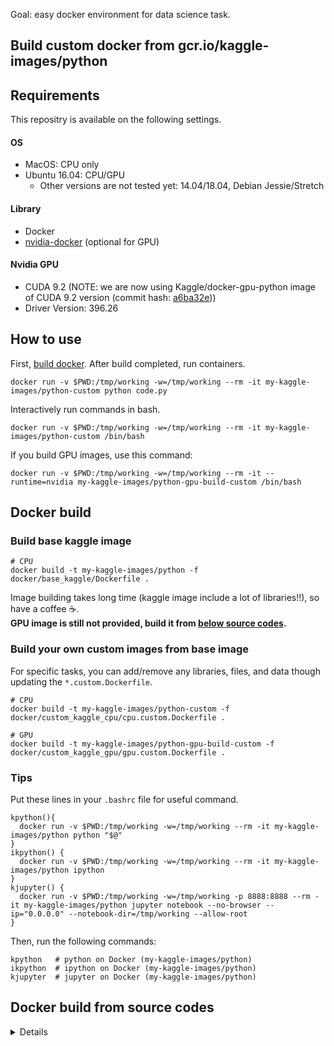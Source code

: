 Goal: easy docker environment for data science task.



## Build custom docker from gcr.io/kaggle-images/python


## Requirements

This repositry is available on the following settings.

#### OS
- MacOS: CPU only
- Ubuntu 16.04: CPU/GPU
    - Other versions are not tested yet: 14.04/18.04, Debian Jessie/Stretch

#### Library
- Docker
- [nvidia-docker](https://github.com/NVIDIA/nvidia-docker) (optional for GPU)

#### Nvidia GPU
- CUDA 9.2 (NOTE: we are now using Kaggle/docker-gpu-python image of CUDA 9.2 version (commit hash: [a6ba32e](https://github.com/Kaggle/docker-python/commit/a6ba32e0bb017a30e079cf8bccab613cd4243a5f)))
- Driver Version: 396.26


## How to use


First, [build docker](#Docker-build). After build completed, run containers.
```shell
docker run -v $PWD:/tmp/working -w=/tmp/working --rm -it my-kaggle-images/python-custom python code.py
```

Interactively run commands in bash.
```shell
docker run -v $PWD:/tmp/working -w=/tmp/working --rm -it my-kaggle-images/python-custom /bin/bash
```


If you build GPU images, use this command:
```shell
docker run -v $PWD:/tmp/working -w=/tmp/working --rm -it --runtime=nvidia my-kaggle-images/python-gpu-build-custom /bin/bash
```


## Docker build


### Build base kaggle image

```shell
# CPU
docker build -t my-kaggle-images/python -f docker/base_kaggle/Dockerfile .
```
Image building takes long time (kaggle image include a lot of libraries!!), so have a coffee :coffee:.  
**GPU image is still not provided, build it from [below source codes](#Docker-build-from-source-codes).**


### Build your own custom images from base image

For specific tasks, you can add/remove any libraries, files, and data though updating the `*.custom.Dockerfile`.
```shell
# CPU
docker build -t my-kaggle-images/python-custom -f docker/custom_kaggle_cpu/cpu.custom.Dockerfile .
```
```shell
# GPU
docker build -t my-kaggle-images/python-gpu-build-custom -f docker/custom_kaggle_gpu/gpu.custom.Dockerfile .
```

### Tips

Put these lines in your `.bashrc` file for useful command.
```
kpython(){
  docker run -v $PWD:/tmp/working -w=/tmp/working --rm -it my-kaggle-images/python python "$@"  
}
ikpython() {
  docker run -v $PWD:/tmp/working -w=/tmp/working --rm -it my-kaggle-images/python ipython
}
kjupyter() {
  docker run -v $PWD:/tmp/working -w=/tmp/working -p 8888:8888 --rm -it my-kaggle-images/python jupyter notebook --no-browser --ip="0.0.0.0" --notebook-dir=/tmp/working --allow-root
}
```

Then, run the following commands:
```shell
kpython   # python on Docker (my-kaggle-images/python)
ikpython  # ipython on Docker (my-kaggle-images/python)
kjupyter  # jupyter on Docker (my-kaggle-images/python)
```


## Docker build from source codes
<details><summary>Details</summary><div>

You can get latest details in [github](https://github.com/Kaggle/docker-python).

### Submodule update

First building, submodule initialization is necessary.
```shell
git submodule update --init
```
Move directory to Kaggle/docker-python.
```shell
cd submodule/docker-python/
```


NOTE: we are using Kaggle/docker-gpu-python image of CUDA 9.2 version (commit hash: [a6ba32e](https://github.com/Kaggle/docker-python/commit/a6ba32e0bb017a30e079cf8bccab613cd4243a5f))  
If you want to use CUDA 10.0 or 10.1+, checkout the latest commit.


### Build

For CPU
```shell
./build --use-cache  # IMAGE TAG = kaggle/python-build
```

For GPU
```shell
./build --gpu --use-cache  # IMAGE TAG = kaggle/python-gpu-build
```

This build takes long time, have a cup of coffee or sleep.


### Test

```shell
./test  # --gpu
```


### Run

For CPU
```shell
# Run the image built locally:
docker run --rm -it kaggle/python-build /bin/bash
```

For GPU
```shell
# Run the image built locally (nvidia-docker2)
docker run --runtime nvidia --rm -it kaggle/python-gpu-build /bin/bash

# If you use old nvidia-docker, run following command
# nvidia-docker run --rm -it kaggle/python-gpu-build /bin/bash
```
To ensure your container can access the GPU, follow the instructions posted [here](https://github.com/Kaggle/docker-python/issues/361#issuecomment-448093930).
If you don't have the nvidia-docker, install the latest nvidia-docker [here](https://github.com/NVIDIA/nvidia-docker/wiki/Installation-(version-2.0)).


</div></details>
